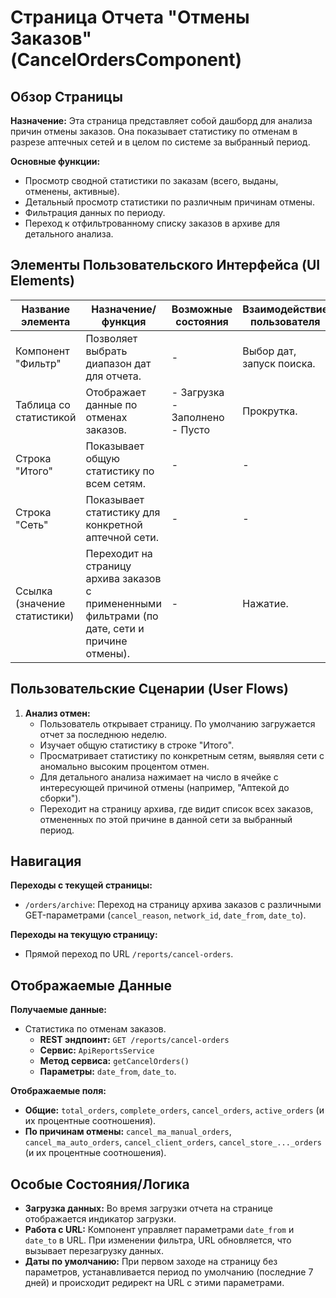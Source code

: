 # Страница Отчета "Отмены Заказов" (CancelOrdersComponent)

## Обзор Страницы

**Назначение:** Эта страница представляет собой дашборд для анализа причин отмены заказов. Она показывает статистику по отменам в разрезе аптечных сетей и в целом по системе за выбранный период.

**Основные функции:**
-   Просмотр сводной статистики по заказам (всего, выданы, отменены, активные).
-   Детальный просмотр статистики по различным причинам отмены.
-   Фильтрация данных по периоду.
-   Переход к отфильтрованному списку заказов в архиве для детального анализа.

## Элементы Пользовательского Интерфейса (UI Elements)

| Название элемента | Назначение/функция | Возможные состояния | Взаимодействие пользователя |
| --- | --- | --- | --- |
| Компонент "Фильтр" | Позволяет выбрать диапазон дат для отчета. | - | Выбор дат, запуск поиска. |
| Таблица со статистикой | Отображает данные по отменах заказов. | - Загрузка<br>- Заполнено<br>- Пусто | Прокрутка. |
| Строка "Итого" | Показывает общую статистику по всем сетям. | - | - |
| Строка "Сеть" | Показывает статистику для конкретной аптечной сети. | - | - |
| Ссылка (значение статистики) | Переходит на страницу архива заказов с примененными фильтрами (по дате, сети и причине отмены). | - | Нажатие. |

## Пользовательские Сценарии (User Flows)

1.  **Анализ отмен:**
    -   Пользователь открывает страницу. По умолчанию загружается отчет за последнюю неделю.
    -   Изучает общую статистику в строке "Итого".
    -   Просматривает статистику по конкретным сетям, выявляя сети с аномально высоким процентом отмен.
    -   Для детального анализа нажимает на число в ячейке с интересующей причиной отмены (например, "Аптекой до сборки").
    -   Переходит на страницу архива, где видит список всех заказов, отмененных по этой причине в данной сети за выбранный период.

## Навигация

**Переходы с текущей страницы:**
-   `/orders/archive`: Переход на страницу архива заказов с различными GET-параметрами (`cancel_reason`, `network_id`, `date_from`, `date_to`).

**Переходы на текущую страницу:**
-   Прямой переход по URL `/reports/cancel-orders`.

## Отображаемые Данные

**Получаемые данные:**
-   Статистика по отменам заказов.
    -   **REST эндпоинт:** `GET /reports/cancel-orders`
    -   **Сервис:** `ApiReportsService`
    -   **Метод сервиса:** `getCancelOrders()`
    -   **Параметры:** `date_from`, `date_to`.

**Отображаемые поля:**
-   **Общие:** `total_orders`, `complete_orders`, `cancel_orders`, `active_orders` (и их процентные соотношения).
-   **По причинам отмены:** `cancel_ma_manual_orders`, `cancel_ma_auto_orders`, `cancel_client_orders`, `cancel_store_..._orders` (и их процентные соотношения).

## Особые Состояния/Логика

-   **Загрузка данных:** Во время загрузки отчета на странице отображается индикатор загрузки.
-   **Работа с URL:** Компонент управляет параметрами `date_from` и `date_to` в URL. При изменении фильтра, URL обновляется, что вызывает перезагрузку данных.
-   **Даты по умолчанию:** При первом заходе на страницу без параметров, устанавливается период по умолчанию (последние 7 дней) и происходит редирект на URL с этими параметрами.
